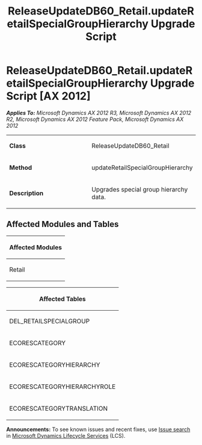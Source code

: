 ﻿---
title: ReleaseUpdateDB60_Retail.updateRetailSpecialGroupHierarchy Upgrade Script
TOCTitle: ReleaseUpdateDB60_Retail.updateRetailSpecialGroupHierarchy Upgrade Script
ms:assetid: cd274aed-11c9-4c86-ece1-1a090bd87949
ms:mtpsurl: https://msdn.microsoft.com/en-us/library/JJ719714(v=AX.60)
ms:contentKeyID: 49711280
ms.date: 05/18/2015
mtps_version: v=AX.60
---

# ReleaseUpdateDB60\_Retail.updateRetailSpecialGroupHierarchy Upgrade Script [AX 2012]


_**Applies To:** Microsoft Dynamics AX 2012 R3, Microsoft Dynamics AX 2012 R2, Microsoft Dynamics AX 2012 Feature Pack, Microsoft Dynamics AX 2012_

<table>
<colgroup>
<col style="width: 50%" />
<col style="width: 50%" />
</colgroup>
<tbody>
<tr class="odd">
<td><p><strong>Class</strong></p></td>
<td><p>ReleaseUpdateDB60_Retail</p></td>
</tr>
<tr class="even">
<td><p><strong>Method</strong></p></td>
<td><p>updateRetailSpecialGroupHierarchy</p></td>
</tr>
<tr class="odd">
<td><p><strong>Description</strong></p></td>
<td><p>Upgrades special group hierarchy data.</p></td>
</tr>
</tbody>
</table>


## Affected Modules and Tables

<table>
<colgroup>
<col style="width: 100%" />
</colgroup>
<thead>
<tr class="header">
<th><p>Affected Modules</p></th>
</tr>
</thead>
<tbody>
<tr class="odd">
<td><p>Retail</p></td>
</tr>
</tbody>
</table>


<table>
<colgroup>
<col style="width: 100%" />
</colgroup>
<thead>
<tr class="header">
<th><p>Affected Tables</p></th>
</tr>
</thead>
<tbody>
<tr class="odd">
<td><p>DEL_RETAILSPECIALGROUP</p></td>
</tr>
<tr class="even">
<td><p>ECORESCATEGORY</p></td>
</tr>
<tr class="odd">
<td><p>ECORESCATEGORYHIERARCHY</p></td>
</tr>
<tr class="even">
<td><p>ECORESCATEGORYHIERARCHYROLE</p></td>
</tr>
<tr class="odd">
<td><p>ECORESCATEGORYTRANSLATION</p></td>
</tr>
</tbody>
</table>

  
**Announcements:** To see known issues and recent fixes, use [Issue search](http://go.microsoft.com/fwlink/?linkid=389258) in [Microsoft Dynamics Lifecycle Services](http://go.microsoft.com/fwlink/?linkid=306505) (LCS).


